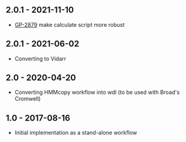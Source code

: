 ## 2.0.1 - 2021-11-10
- [GP-2879](https://jira.oicr.on.ca/browse/GP-2879) make calculate script more robust
## 2.0.1 - 2021-06-02
- Converting to Vidarr
## 2.0 - 2020-04-20
- Converting HMMcopy workflow into wdl (to be used with Broad's Cromwell)
## 1.0 - 2017-08-16
- Initial implementation as a stand-alone workflow
